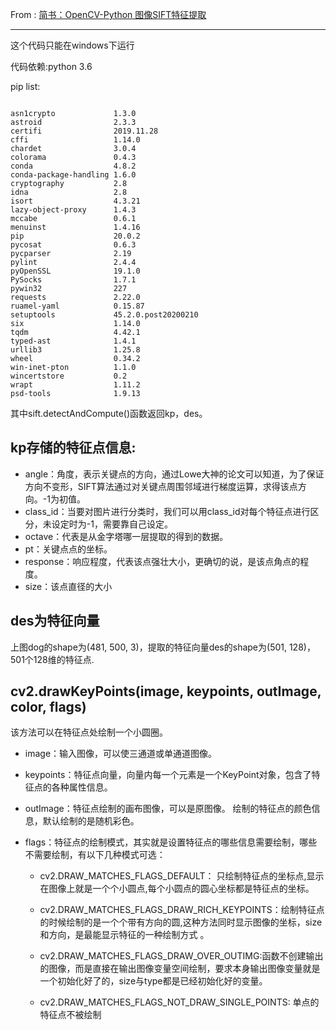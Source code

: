 From : [简书：OpenCV-Python 图像SIFT特征提取](https://www.jianshu.com/p/65a56a2f63e3)

---

这个代码只能在windows下运行

代码依赖:python 3.6

pip list:

```

asn1crypto             1.3.0
astroid                2.3.3
certifi                2019.11.28
cffi                   1.14.0
chardet                3.0.4
colorama               0.4.3
conda                  4.8.2
conda-package-handling 1.6.0
cryptography           2.8
idna                   2.8
isort                  4.3.21
lazy-object-proxy      1.4.3
mccabe                 0.6.1
menuinst               1.4.16
pip                    20.0.2
pycosat                0.6.3
pycparser              2.19
pylint                 2.4.4
pyOpenSSL              19.1.0
PySocks                1.7.1
pywin32                227
requests               2.22.0
ruamel-yaml            0.15.87
setuptools             45.2.0.post20200210
six                    1.14.0
tqdm                   4.42.1
typed-ast              1.4.1
urllib3                1.25.8
wheel                  0.34.2
win-inet-pton          1.1.0
wincertstore           0.2
wrapt                  1.11.2
psd-tools              1.9.13

```



其中sift.detectAndCompute()函数返回kp，des。



kp存储的特征点信息:
---

- angle：角度，表示关键点的方向，通过Lowe大神的论文可以知道，为了保证方向不变形，SIFT算法通过对关键点周围邻域进行梯度运算，求得该点方向。-1为初值。
- class_id：当要对图片进行分类时，我们可以用class_id对每个特征点进行区分，未设定时为-1，需要靠自己设定。
- octave：代表是从金字塔哪一层提取的得到的数据。
- pt：关键点点的坐标。
- response：响应程度，代表该点强壮大小，更确切的说，是该点角点的程度。
- size：该点直径的大小

des为特征向量
---

上图dog的shape为(481, 500, 3)，提取的特征向量des的shape为(501, 128)，501个128维的特征点.


cv2.drawKeyPoints(image, keypoints, outImage, color, flags)
---
该方法可以在特征点处绘制一个小圆圈。

- image：输入图像，可以使三通道或单通道图像。
- keypoints：特征点向量，向量内每一个元素是一个KeyPoint对象，包含了特征点的各种属性信息。
- outImage：特征点绘制的画布图像，可以是原图像。
绘制的特征点的颜色信息，默认绘制的是随机彩色。
- flags：特征点的绘制模式，其实就是设置特征点的哪些信息需要绘制，哪些不需要绘制，有以下几种模式可选：

    - cv2.DRAW_MATCHES_FLAGS_DEFAULT： 只绘制特征点的坐标点,显示在图像上就是一个个小圆点,每个小圆点的圆心坐标都是特征点的坐标。
    
    - cv2.DRAW_MATCHES_FLAGS_DRAW_RICH_KEYPOINTS：绘制特征点的时候绘制的是一个个带有方向的圆,这种方法同时显示图像的坐标，size和方向，是最能显示特征的一种绘制方式 。
    
    - cv2.DRAW_MATCHES_FLAGS_DRAW_OVER_OUTIMG:函数不创建输出的图像，而是直接在输出图像变量空间绘制，要求本身输出图像变量就是一个初始化好了的，size与type都是已经初始化好的变量。
    
    - cv2.DRAW_MATCHES_FLAGS_NOT_DRAW_SINGLE_POINTS: 单点的特征点不被绘制 

